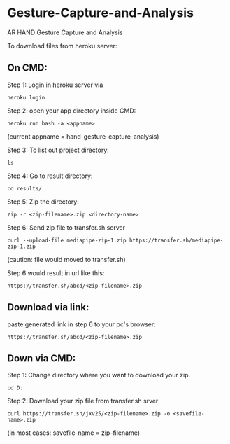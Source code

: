 # Gesture-Capture-and-Analysis

AR HAND Gesture Capture and Analysis

To download files from heroku server:
## On CMD:
Step 1: Login in heroku server via

`heroku login`

Step 2: open your app directory inside CMD:


`heroku run bash -a <appname>`

(current appname = hand-gesture-capture-analysis)

Step 3: To list out project directory:

`ls`

Step 4: Go to result directory:

`cd results/`

Step 5: Zip the directory:

`zip -r <zip-filename>.zip <directory-name>`

Step 6: Send zip file to transfer.sh server

`curl --upload-file mediapipe-zip-1.zip https://transfer.sh/mediapipe-zip-1.zip`

(caution: file would moved to transfer.sh)

Step 6 would result in url like this:

`https://transfer.sh/abcd/<zip-filename>.zip`

## Download via link:
paste generated link in step 6 to your pc's browser:

`https://transfer.sh/abcd/<zip-filename>.zip`

## Down via CMD:
Step 1: Change directory where you want to download your zip.

`cd D:`

Step 2: Download your zip file from transfer.sh srver

`curl https://transfer.sh/jxv25/<zip-filename>.zip -o <savefile-name>.zip`

(in most cases: savefile-name = zip-filename)
